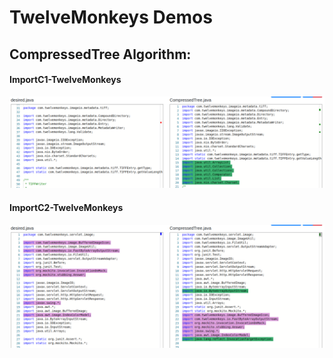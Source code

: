 # TwelveMonkeys Demos

## CompressedTree Algorithm:

#### <b>ImportC1-TwelveMonkeys</b>
![My Image](images/importC1.png)

#### <b>ImportC2-TwelveMonkeys</b>
![My Image](images/importC2.png)